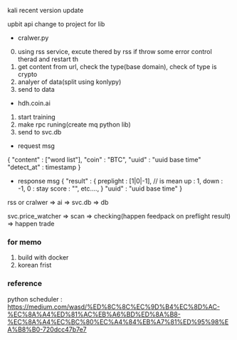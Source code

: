 kali recent version update

upbit api change to project for lib

 - cralwer.py
0. using rss service, excute thered by rss if throw some error control therad and restart th
1. get content from url, check the type(base domain), check of type is crypto
2. analyer of data(split using konlypy)
3. send to data



 - hdh.coin.ai
1. start training
2. make rpc runing(create mq python lib)
3. send to svc.db


- request msg

{
"content" : ["word list"],
"coin" : "BTC",
"uuid" : "uuid base time"
"detect_at" : timestamp
}

- response msg
{
"result" : {
	preplight : [1|0|-1], // is mean up : 1, down : -1, 0 : stay
	score : "",
	etc....,
}
"uuid" : "uuid base time"
}


rss or cralwer => ai => svc.db => db

svc.price_watcher => scan => checking(happen feedpack on preflight result) => happen trade

### for memo
1. build with docker
2. korean frist

### reference ###
python scheduler : https://medium.com/wasd/%ED%8C%8C%EC%9D%B4%EC%8D%AC-%EC%8A%A4%ED%81%AC%EB%A6%BD%ED%8A%B8-%EC%8A%A4%EC%BC%80%EC%A4%84%EB%A7%81%ED%95%98%EA%B8%B0-720dcc47b7e7